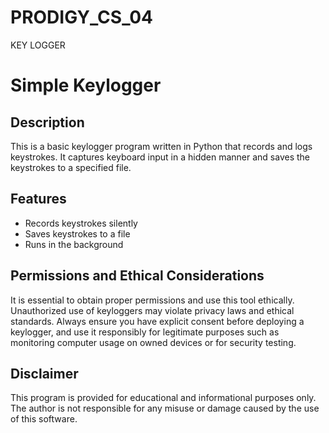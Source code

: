 # PRODIGY_CS_04
KEY LOGGER

# Simple Keylogger

## Description
This is a basic keylogger program written in Python that records and logs keystrokes. It captures keyboard input in a hidden manner and saves the keystrokes to a specified file.

## Features
- Records keystrokes silently
- Saves keystrokes to a file
- Runs in the background


## Permissions and Ethical Considerations
It is essential to obtain proper permissions and use this tool ethically. Unauthorized use of keyloggers may violate privacy laws and ethical standards. Always ensure you have explicit consent before deploying a keylogger, and use it responsibly for legitimate purposes such as monitoring computer usage on owned devices or for security testing.

## Disclaimer
This program is provided for educational and informational purposes only. The author is not responsible for any misuse or damage caused by the use of this software.

